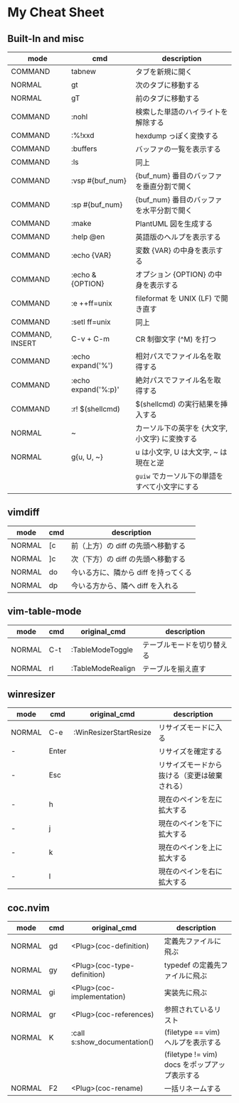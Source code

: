 # My Cheat Sheet

## Built-In and misc

| mode            | cmd                 | description                                    |
|-----------------|---------------------|------------------------------------------------|
| COMMAND         | tabnew              | タブを新規に開く                               |
| NORMAL          | gt                  | 次のタブに移動する                             |
| NORMAL          | gT                  | 前のタブに移動する                             |
| COMMAND         | :nohl               | 検索した単語のハイライトを解除する             |
| COMMAND         | :%!xxd              | hexdump っぽく変換する                         |
| COMMAND         | :buffers            | バッファの一覧を表示する                       |
| COMMAND         | :ls                 | 同上                                           |
| COMMAND         | :vsp #{buf_num}     | {buf_num} 番目のバッファを垂直分割で開く       |
| COMMAND         | :sp #{buf_num}      | {buf_num} 番目のバッファを水平分割で開く       |
| COMMAND         | :make               | PlantUML 図を生成する                          |
| COMMAND         | :help @en           | 英語版のヘルプを表示する                       |
| COMMAND         | :echo {VAR}         | 変数 {VAR} の中身を表示する                    |
| COMMAND         | :echo &{OPTION}     | オプション {OPTION} の中身を表示する           |
| COMMAND         | :e ++ff=unix        | fileformat を UNIX (LF) で開き直す             |
| COMMAND         | :setl ff=unix       | 同上                                           |
| COMMAND, INSERT | C-v + C-m           | CR 制御文字 (^M) を打つ                        |
| COMMAND         | :echo expand('%')   | 相対パスでファイル名を取得する                 |
| COMMAND         | :echo expand('%:p)' | 絶対パスでファイル名を取得する                 |
| COMMAND         | :r! $(shellcmd)     | $(shellcmd) の実行結果を挿入する               |
| NORMAL          | ~                   | カーソル下の英字を {大文字, 小文字} に変換する |
| NORMAL          | g{u, U, ~}          | u は小文字, U は大文字, ~ は現在と逆           |
|                 |                     | `guiw` でカーソル下の単語をすべて小文字にする  |

## vimdiff

| mode   | cmd | description                          |
| ---    | --- | ---                                  |
| NORMAL | [c  | 前（上方）の diff の先頭へ移動する   |
| NORMAL | ]c  | 次（下方）の diff の先頭へ移動する   |
| NORMAL | do  | 今いる方に、隣から diff を持ってくる |
| NORMAL | dp  | 今いる方から、隣へ diff を入れる     |

## vim-table-mode

| mode   | cmd               | original_cmd      | description                |
|--------|-------------------|-------------------|----------------------------|
| NORMAL | C-t               | :TableModeToggle  | テーブルモードを切り替える |
| NORMAL | rl                | :TableModeRealign | テーブルを揃え直す         |

## winresizer

| mode   | cmd   | original_cmd           | description                                  |
|--------|-------|------------------------|----------------------------------------------|
| NORMAL | C-e   | :WinResizerStartResize | リサイズモードに入る                         |
| -      | Enter |                        | リサイズを確定する                           |
| -      | Esc   |                        | リサイズモードから抜ける（変更は破棄される） |
| -      | h     |                        | 現在のペインを左に拡大する                   |
| -      | j     |                        | 現在のペインを下に拡大する                   |
| -      | k     |                        | 現在のペインを上に拡大する                   |
| -      | l     |                        | 現在のペインを右に拡大する                   |

## coc.nvim

| mode   | cmd | original_cmd                 | description                                   |
|--------|-----|------------------------------|-----------------------------------------------|
| NORMAL | gd  | \<Plug>(coc-definition)      | 定義先ファイルに飛ぶ                          |
| NORMAL | gy  | \<Plug>(coc-type-definition) | typedef の定義先ファイルに飛ぶ                |
| NORMAL | gi  | \<Plug>(coc-implementation)   | 実装先に飛ぶ                                  |
| NORMAL | gr  | \<Plug>(coc-references)       | 参照されているリスト                          |
| NORMAL | K   | :call s:show_documentation() | (filetype == vim) ヘルプを表示する            |
|        |     |                              | (filetype != vim) docs をポップアップ表示する |
| NORMAL | F2  | \<Plug>(coc-rename)           | 一括リネームする                              |

